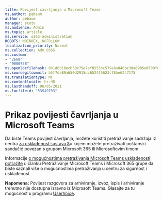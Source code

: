 ```yaml
---
title: Povijest čavrljanja u Microsoft Teams
ms.author: pebaum
author: pebaum
manager: scotv
ms.audience: Admin
ms.topic: article
ms.service: o365-administration
ROBOTS: NOINDEX, NOFOLLOW
localization_priority: Normal
ms.collection: Adm_O365
ms.custom:
- "2668"
- "9000738"
ms.openlocfilehash: 0b1d6d10ecb38c75e7ef0553bc579e8a040bc38a8985e0700fe011e72e5f8c8b
ms.sourcegitcommit: b5f7da89a650d2915dc652449623c78be6247175
ms.translationtype: MT
ms.contentlocale: hr-HR
ms.lasthandoff: 08/05/2021
ms.locfileid: "53949703"
---
```

# <a name="viewing-chat-history-in-microsoft-teams"></a>Prikaz povijesti čavrljanja u Microsoft Teams

Da biste Teams povijest čavrljanja, možete koristiti pretraživanje sadržaja iz centra [za usklađenost sustava &](https://sip.protection.office.com/insightdashboard)u kojem možete pretraživati poštanski sandučić povezan s grupom Microsoft 365 ili Microsoftovim timom. [](https://sip.protection.office.com/contentsearchbeta?ContentOnly=1) 

Informacije [o mogućnostima pretraživanja Microsoft Teams usklađenosti potražite](https://docs.microsoft.com/microsoft-365/compliance/content-search) u članku Pretraživanje Microsoft Teams i Microsoft 365 grupe da biste saznali više o mogućnostima pretraživanja u centru za sigurnost i usklađenost. 

**Napomena:** Povijest razgovora za arhiviranje, izvoz, ispis i arhiviranje trenutno nije dostupna izravno iz Microsoft Teams. Glasajte za tu mogućnost u programu [UserVoice](https://microsoftteams.uservoice.com/forums/555103-public/suggestions/16982542-backup-export-printing-archive-options?page=2&per_page=20). 